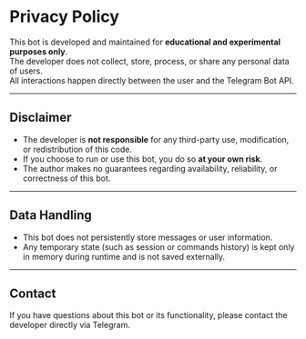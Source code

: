 # Privacy Policy

This bot is developed and maintained for **educational and experimental purposes only**.  
The developer does not collect, store, process, or share any personal data of users.  
All interactions happen directly between the user and the Telegram Bot API.

---

## Disclaimer

- The developer is **not responsible** for any third-party use, modification, or redistribution of this code.  
- If you choose to run or use this bot, you do so **at your own risk**.  
- The author makes no guarantees regarding availability, reliability, or correctness of this bot.

---

## Data Handling

- This bot does not persistently store messages or user information.  
- Any temporary state (such as session or commands history) is kept only in memory during runtime and is not saved externally.

---

## Contact

If you have questions about this bot or its functionality, please contact the developer directly via Telegram.
